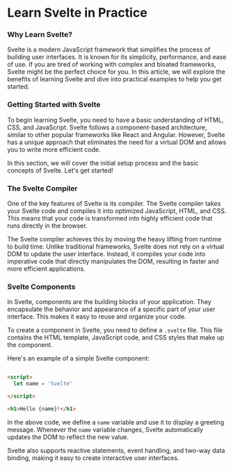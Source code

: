 # Learn Svelte in Practice

### Why Learn Svelte?

Svelte is a modern JavaScript framework that simplifies the process of building user interfaces. It is known for its
simplicity, performance, and ease of use. If you are tired of working with complex and bloated frameworks, Svelte might
be the perfect choice for you. In this article, we will explore the benefits of learning Svelte and dive into practical
examples to help you get started.

### Getting Started with Svelte

To begin learning Svelte, you need to have a basic understanding of HTML, CSS, and JavaScript. Svelte follows a
component-based architecture, similar to other popular frameworks like React and Angular. However, Svelte has a unique
approach that eliminates the need for a virtual DOM and allows you to write more efficient code.

In this section, we will cover the initial setup process and the basic concepts of Svelte. Let's get started!

### The Svelte Compiler

One of the key features of Svelte is its compiler. The Svelte compiler takes your Svelte code and compiles it into
optimized JavaScript, HTML, and CSS. This means that your code is transformed into highly efficient code that runs
directly in the browser.

The Svelte compiler achieves this by moving the heavy lifting from runtime to build time. Unlike traditional frameworks,
Svelte does not rely on a virtual DOM to update the user interface. Instead, it compiles your code into imperative code
that directly manipulates the DOM, resulting in faster and more efficient applications.

### Svelte Components

In Svelte, components are the building blocks of your application. They encapsulate the behavior and appearance of a
specific part of your user interface. This makes it easy to reuse and organize your code.

To create a component in Svelte, you need to define a `.svelte` file. This file contains the HTML template, JavaScript
code, and CSS styles that make up the component.

Here's an example of a simple Svelte component:

```html

<script>
  let name = 'Svelte'

</script>

<h1>Hello {name}!</h1>
```

In the above code, we define a `name` variable and use it to display a greeting message. Whenever the `name` variable
changes, Svelte automatically updates the DOM to reflect the new value.

Svelte also supports reactive statements, event handling, and two-way data binding, making it easy to create interactive
user interfaces.

